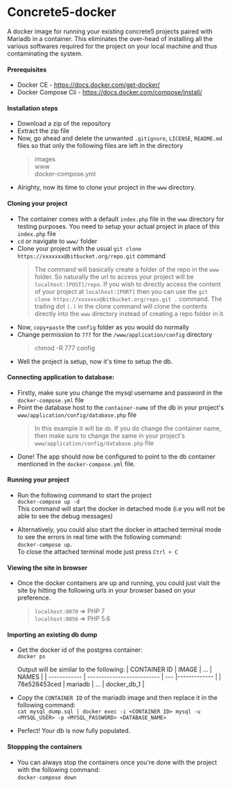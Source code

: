 # Concrete5-docker
A docker image for running your existing concrete5 projects paired with Mariadb in a container. This eliminates the over-head of installing all the various softwares required for the project on your local machine and thus contaminating the system. 

#### Prerequisites
- Docker CE - https://docs.docker.com/get-docker/
- Docker Compose Cli - https://docs.docker.com/compose/install/

#### Installation steps
- Download a zip of the repository
- Extract the zip file
- Now, go ahead and delete the unwanted `.gitignore`, `LICENSE`, `README.md` files so that only the following files are left in the directory
  > images\
  > www\
  > docker-compose.yml
- Alrighty, now its time to clone your project in the `www` directory. 

#### Cloning your project
- The container comes with a default `index.php` file in the `www` directory for testing purposes. You need to setup your actual project in place of this `index.php` file
- `cd` or navigate to `www/` folder 
- Clone your project with the usual `git clone https://xxxxxxx@bitbucket.org/repo.git` command
  > The command will basically create a folder of the repo in the `www` folder. So naturally the url to access your project will be `localhost:[POST]/repo`.
  > If you wish to directly access the content of your project at `localhost:[PORT]` then you can use the `git clone https://xxxxxxx@bitbucket.org/repo.git .` 
  > command. The trailing dot `(.)` in the clone command will clone the contents directly into the `www` directory instead of creating a repo folder in it. 
- Now, `copy+paste` the `config` folder as you would do normally
- Change permission to `777` for the `/www/application/config` directory
  > chmod -R 777 config
- Well the project is setup, now it's time to setup the db. 

#### Connecting application to database:
- Firstly, make sure you change the mysql username and password in the `docker-compose.yml` file
- Point the database host to the `container-name` of the db in your project's `www/application/config/database.php` file
  > In this example it will be `db`. If you do change the container name, then make sure to change the same in your project's `www/application/config/database.php` file
- Done! The app should now be configured to point to the db container mentioned in the `docker-compose.yml` file. 

#### Running your project
- Run the following command to start the project\
`docker-compose up -d`\
This command will start the docker in detached mode (i.e you will not be able to see the debug messages)

- Alternatively, you could also start the docker in attached terminal mode to see the errors in real time with the following command:\
`docker-compose up`. \
To close the attached terminal mode just press `Ctrl + C`

#### Viewing the site in browser
- Once the docker containers are up and running, you could just visit the site by hitting the following urls in your browser based on your preference.
  > `localhost:8070` => PHP 7\
  > `localhost:8056` => PHP 5.6

#### Importing an existing db dump
- Get the docker id of the postgres container:\
  `docker ps`
  
  Output will be similar to the following:
  | CONTAINER ID |  IMAGE                     | ... |  NAMES       |
  | ------------ | -------------------------- | --- |------------- |
  | 78e528453ced |  mariadb                   | ... | docker_db_1  |
  
- Copy the `CONTAINER ID` of the mariadb image and then replace it in the following command:\
 `cat mysql_dump.sql | docker exec -i <CONTAINER ID> mysql -u <MYSQL_USER> -p <MYSQL_PASSWORD> <DATABASE_NAME>`
- Perfect! Your db is now fully populated. 

#### Stoppping the containers
- You can always stop the containers once you're done with the project with the following command:\
`docker-compose down`
